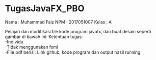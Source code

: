 # TugasJavaFX_PBO

Nama : Muhammad Faiz
NPM : 2017051007
Kelas : A

Pelajari dan modifikasi file kode program javafx, dan buat desain seperti gambar di bawah ini:  Ketentuan tugas:      
-Individu     
-Tidak menggunakan fxml     
-File pdf berisi: Link github, kode program dan output hasil running
